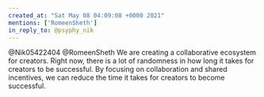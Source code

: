 ```yaml
---
created_at: "Sat May 08 04:09:08 +0000 2021"
mentions: ['RomeenSheth']
in_reply_to: @psyphy_nik
---
```


@Nik05422404 @RomeenSheth We are creating a collaborative ecosystem for creators. Right now, there is a lot of randomness in how long it takes for creators to be successful. By focusing on collaboration and shared incentives, we can reduce the time it takes for creators to become successful.